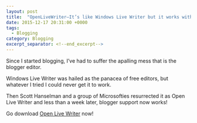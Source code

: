 ```yaml
---
layout: post
title:  "OpenLiveWriter–It’s like Windows Live Writer but it works with my blog!"
date: 2015-12-17 20:31:00 +0000
tags:
  - Blogging
category: Blogging
excerpt_separator: <!--end_excerpt-->
---
```


Since I started blogging, I’ve had to suffer the apalling mess that is the blogger editor.
<!--end_excerpt-->
Windows Live Writer was hailed as the panacea of free editors, but whatever I tried I could never get it to work.

Then Scott Hanselman and a group of Microsofties resurrected it as Open Live Writer and less than a week later, blogger support now works!

Go download [Open Live Writer](http://openlivewriter.org/) now!
